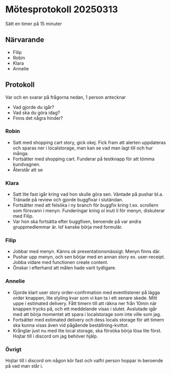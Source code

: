# Mötesprotokoll 20250313

Sätt en timer på 15 minuter

## Närvarande

-   Filip
-   Robin
-   Klara
-   Annelie

## Protokoll

Var och en svarar på frågorna nedan, 1 person antecknar

-   Vad gjorde du igår?
-   Vad ska du göra idag?
-   Finns det några hinder?

### Robin

- Satt med shopping cart story, gick okej. Fick fram att alerten uppdateras och sparas ner i localstorage, man kan se vad man lagt till och hur många.
- Fortsätter med shopping cart. Funderar på testknapp för att tömma kundvagnen.
- Återstår att se

### Klara

- Satt lite fast igår kring vad hon skulle göra sen. Väntade på pushar bl.a. Tränade på review och gjorde buggfixar i slutändan.
- Fortsätter med att felsöka i ny branch för buggfix kring t.ex. scrollern som försvann i menyn. Funderingar kring ol inuti li för menyn, diskuterar med Filip.
- Var hon ska fortsätta efter buggfixen, beroende på var andra gruppmedlemmar är. Isf kanske börja med formulär. 

### Filip

- Jobbar med menyn. Känns ok presentationsmässigt. Menyn finns där.
- Pushar upp menyn, och sen börjar med en annan story ex. user-receipt. Jobba vidare med functionen create content. 
- Önskar i efterhand att målen hade varit tydligare. 

### Annelie

- Gjorde klart user story order-confirmation med eventlistener på lägga order knappen, lite styling kvar som vi kan ta i ett senare skede. Mitt uppe i estimated delivery. 
Fått timern till att räkna ner från 10min när knappen trycks på, och ett meddelande visas i slutet. Avslutade igår med att börja momentet att spara i localstorage som inte ville som jag.
- Fortsätter med estimated delivery och dess locals storage för att timern ska kunna visas även vid pågående beställning-kvittot.
- Krånglar just nu med lite local storage, ska försöka börja lösa lite först. Hojtar till i discord om jag behöver hjälp.

### Övrigt

Hojtar till i discord om någon kör fast och valfri person hoppar in beroende på vad man står i.

